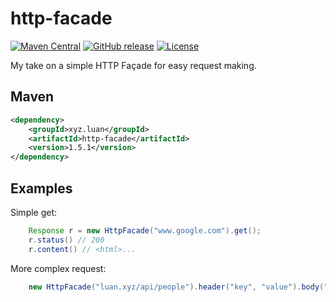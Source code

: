 # http-facade

[![Maven Central](https://maven-badges.herokuapp.com/maven-central/xyz.luan/http-facade/badge.svg)](https://maven-badges.herokuapp.com/maven-central/xyz.luan/http-facade)
[![GitHub release](https://img.shields.io/github/release/luanpotter/http-facade.svg)](https://github.com/luanpotter/http-facade/releases)
[![License](https://img.shields.io/github/license/luanpotter/http-facade.svg)](https://opensource.org/licenses/MIT)

My take on a simple HTTP Façade for easy request making.

## Maven

```xml
<dependency>
    <groupId>xyz.luan</groupId>
    <artifactId>http-facade</artifactId>
    <version>1.5.1</version>
</dependency>
```

## Examples

Simple get:

```java
    Response r = new HttpFacade("www.google.com").get();
    r.status() // 200
    r.content() // <html>...
```

More complex request:

```java
    new HttpFacade("luan.xyz/api/people").header("key", "value").body("{ id: 42, name: \"Luan\" }").post();
```
